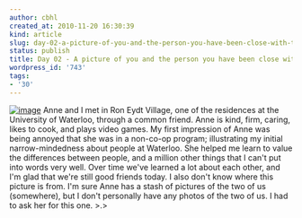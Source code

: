 ```yaml
---
author: cbhl
created_at: 2010-11-20 16:30:39
kind: article
slug: day-02-a-picture-of-you-and-the-person-you-have-been-close-with-the-for-a-while
status: publish
title: Day 02 - A picture of you and the person you have been close with for a while.
wordpress_id: '743'
tags:
- '30'
---
```


[![image](http://blog.azuresky.ca/blog/wp-content/uploads/2010/11/DSC01266-767x1024.jpg "Anne and Me")](http://blog.azuresky.ca/blog/wp-content/uploads/2010/11/DSC01266.jpg)
Anne and I met in Ron Eydt Village, one of the residences at the
University of Waterloo, through a common friend. Anne is kind, firm,
caring, likes to cook, and plays video games. My first impression of
Anne was being annoyed that she was in a non-co-op program; illustrating
my initial narrow-mindedness about people at Waterloo. She helped me
learn to value the differences between people, and a million other
things that I can't put into words very well. Over time we've learned a
lot about each other, and I'm glad that we're still good friends today.
I also don't know where this picture is from. I'm sure Anne has a stash
of pictures of the two of us (somewhere), but I don't personally have
any photos of the two of us. I had to ask her for this one. \>.\>
